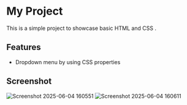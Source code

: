 # My Project
This is a simple project to showcase basic HTML and CSS .

## Features
- Dropdown menu by using CSS properties

## Screenshot
![Screenshot 2025-06-04 160551](https://github.com/user-attachments/assets/f3bed460-c622-4ec6-be5a-05def879d009)
![Screenshot 2025-06-04 160611](https://github.com/user-attachments/assets/bf8d33f7-3eaa-4e60-96e4-773850c6b954)
